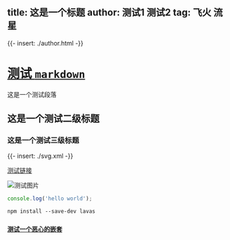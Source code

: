 title: 这是一个标题
author: 测试1 测试2
tag: 飞火 流星
----------------

{{- insert: ./author.html -}}

# [测试 `markdown`](./index)

这是一个测试段落

<style>
.haha {background: #dcdcdc;}
.haha .lala {font-size: 1em}
</style>

## 这是一个测试二级标题

<style lang="stylus">
    $color-blue = #112211
    .a
        color #fff
        .c
            background-color $color-blue
</style>

### 这是一个测试三级标题

<div lala="sda">{{- insert: ./svg.xml -}}</div>

[测试链接](./lavas/vue/foundation/hahaha.md)

![测试图片](./path/to/image.jpg)

```javascript
console.log('hello world');
```

```npm
npm install --save-dev lavas
```

### [`测试一个恶心的嵌套`](./haha)
